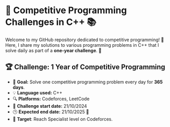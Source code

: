 # 🚀 Competitive Programming Challenges in C++ 📚

Welcome to my GitHub repository dedicated to competitive programming! 🎯 Here, I share my solutions to various programming problems in C++ that I solve daily as part of a **one-year challenge**. 🎉

## 🏆 Challenge: 1 Year of Competitive Programming

- 🎯 **Goal:** Solve one competitive programming problem every day for **365 days**.
- 💡 **Language used:** C++
- 🔍 **Platforms:** Codeforces, LeetCode
- 📅 **Challenge start date:** 21/10/2024
- 🕒 **Expected end date:** 21/10/2025 🤲
- 🥅 **Target**: Reach Specialist level on Codeforces.
